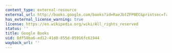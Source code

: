 ```yaml
---
content_type: external-resource
external_url: http://books.google.com/books?id=RaeJbtZFP0EC&printsec=frontcover
has_external_license_warning: true
license: https://en.wikipedia.org/wiki/All_rights_reserved
status: ''
title: Google Books
uid: 8df58ba6-ed12-41d8-855d-05916fc61944
wayback_url: ''
---
```

